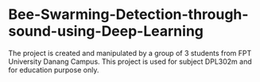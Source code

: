 # Bee-Swarming-Detection-through-sound-using-Deep-Learning
The project is created and manipulated by a group of 3 students from FPT University Danang Campus. This project is used for subject DPL302m and for education purpose only.
